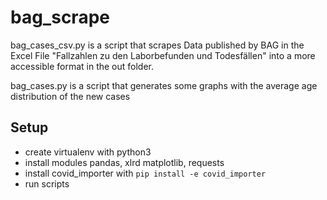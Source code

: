 # bag_scrape

bag_cases_csv.py is a script that scrapes Data published by BAG in the Excel File "Fallzahlen zu den Laborbefunden und Todesfällen" into a more accessible format in the out folder.

bag_cases.py is a script that generates some graphs with the average age distribution of the new cases


## Setup
* create virtualenv with python3
* install modules pandas, xlrd matplotlib, requests
* install covid_importer with ```pip install -e covid_importer```
* run scripts
